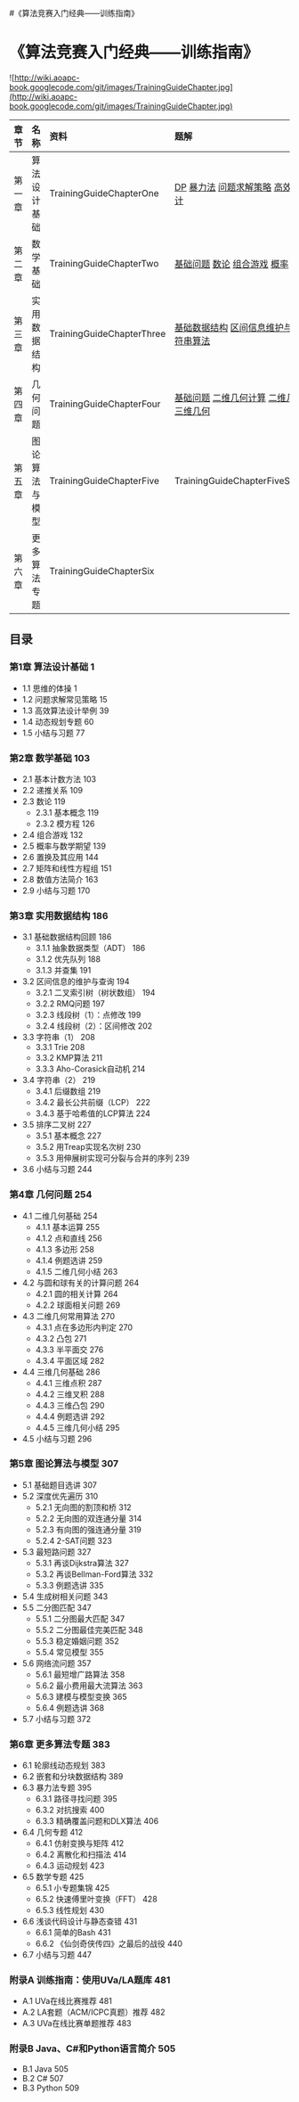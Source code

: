 #《算法竞赛入门经典——训练指南》

# 《算法竞赛入门经典——训练指南》 #

![http://wiki.aoapc-book.googlecode.com/git/images/TrainingGuideChapter.jpg](http://wiki.aoapc-book.googlecode.com/git/images/TrainingGuideChapter.jpg)

|章节|名称|资料|题解|
|:-|:-|:-|:-|
|第一章|算法设计基础|TrainingGuideChapterOne|[DP](http://code.google.com/p/aoapc-book/wiki/TrainingGuideC1_Solutions_DP) [暴力法](http://code.google.com/p/aoapc-book/wiki/TrainingGuideC1_Solutions_BruteForce) [问题求解策略](http://code.google.com/p/aoapc-book/wiki/TrainingGuideC1_Solutions_General) [高效算法设计](http://code.google.com/p/aoapc-book/wiki/TrainingGuideC1_Solutions_Efficient) |
|第二章|数学基础|TrainingGuideChapterTwo|[基础问题](http://code.google.com/p/aoapc-book/wiki/TrainingGuideC2_Solutions_Basic)  [数论](http://code.google.com/p/aoapc-book/wiki/TrainingGuideC2_Solutions_NumberTheory) [组合游戏](http://code.google.com/p/aoapc-book/wiki/TrainingGuideC2_Solutions_CombinatorialGames) [概率](http://code.google.com/p/aoapc-book/wiki/TrainingGuideC2_Solutions_Probability)|
|第三章|实用数据结构|TrainingGuideChapterThree|[基础数据结构](http://code.google.com/p/aoapc-book/wiki/TrainingGuideC3_Solutions_Fundamental) [区间信息维护与查询](http://code.google.com/p/aoapc-book/wiki/TrainingGuideC3_Solutions_MaintainingIntervalData) [字符串算法](http://code.google.com/p/aoapc-book/wiki/TrainingGuideC3_Solutions_StringAlgorithms)|
|第四章|几何问题|TrainingGuideChapterFour|[基础问题](http://code.google.com/p/aoapc-book/wiki/TrainingGuideC4_Solutions01_Basic) [二维几何计算](http://code.google.com/p/aoapc-book/wiki/TrainingGuideC4_Solutions02_GeometricComputations2D) [二维几何算法](http://code.google.com/p/aoapc-book/wiki/TrainingGuideC4_Solutions03_GeometricAlgorithms2D) [三维几何](http://code.google.com/p/aoapc-book/wiki/TrainingGuideC4_Solutions04_Geometric3D) |
|第五章|图论算法与模型|TrainingGuideChapterFive|TrainingGuideChapterFiveSolutions|
|第六章|更多算法专题|TrainingGuideChapterSix|  |

## 目录 ##
### 第1章  算法设计基础	1 ###
  * 1.1  思维的体操	1
  * 1.2  问题求解常见策略	15
  * 1.3  高效算法设计举例	39
  * 1.4  动态规划专题	60
  * 1.5  小结与习题	77

### 第2章  数学基础	103 ###
  * 2.1  基本计数方法	103
  * 2.2  递推关系	109
  * 2.3  数论	119
    * 2.3.1  基本概念	119
    * 2.3.2  模方程	126
  * 2.4  组合游戏	132
  * 2.5  概率与数学期望	139
  * 2.6  置换及其应用	144
  * 2.7  矩阵和线性方程组	151
  * 2.8  数值方法简介	163
  * 2.9  小结与习题	170
### 第3章  实用数据结构	186 ###
  * 3.1  基础数据结构回顾	186
    * 3.1.1  抽象数据类型（ADT）	186
    * 3.1.2  优先队列	188
    * 3.1.3  并查集	191
  * 3.2  区间信息的维护与查询	194
    * 3.2.1  二叉索引树（树状数组）	194
    * 3.2.2  RMQ问题	197
    * 3.2.3  线段树（1）：点修改	199
    * 3.2.4  线段树（2）：区间修改	202
  * 3.3  字符串（1）	208
    * 3.3.1  Trie	208
    * 3.3.2  KMP算法	211
    * 3.3.3  Aho-Corasick自动机	214
  * 3.4  字符串（2）	219
    * 3.4.1  后缀数组	219
    * 3.4.2  最长公共前缀（LCP）	222
    * 3.4.3  基于哈希值的LCP算法	224
  * 3.5  排序二叉树	227
    * 3.5.1  基本概念	227
    * 3.5.2  用Treap实现名次树	230
    * 3.5.3  用伸展树实现可分裂与合并的序列	239
  * 3.6  小结与习题	244
### 第4章  几何问题	254 ###
  * 4.1  二维几何基础	254
    * 4.1.1  基本运算	255
    * 4.1.2  点和直线	256
    * 4.1.3  多边形	258
    * 4.1.4  例题选讲	259
    * 4.1.5  二维几何小结	263
  * 4.2  与圆和球有关的计算问题	264
    * 4.2.1  圆的相关计算	264
    * 4.2.2  球面相关问题	269
  * 4.3  二维几何常用算法	270
    * 4.3.1  点在多边形内判定	270
    * 4.3.2  凸包	271
    * 4.3.3  半平面交	276
    * 4.3.4  平面区域	282
  * 4.4  三维几何基础	286
    * 4.4.1  三维点积	287
    * 4.4.2  三维叉积	288
    * 4.4.3  三维凸包	290
    * 4.4.4  例题选讲	292
    * 4.4.5  三维几何小结	295
  * 4.5  小结与习题	296
### 第5章  图论算法与模型	307 ###
  * 5.1  基础题目选讲	307
  * 5.2  深度优先遍历	310
    * 5.2.1  无向图的割顶和桥	312
    * 5.2.2  无向图的双连通分量	314
    * 5.2.3  有向图的强连通分量	319
    * 5.2.4  2-SAT问题	323
  * 5.3  最短路问题	327
    * 5.3.1  再谈Dijkstra算法	327
    * 5.3.2  再谈Bellman-Ford算法	332
    * 5.3.3  例题选讲	335
  * 5.4  生成树相关问题	343
  * 5.5  二分图匹配	347
    * 5.5.1  二分图最大匹配	347
    * 5.5.2  二分图最佳完美匹配	348
    * 5.5.3  稳定婚姻问题	352
    * 5.5.4  常见模型	355
  * 5.6  网络流问题	357
    * 5.6.1  最短增广路算法	358
    * 5.6.2  最小费用最大流算法	363
    * 5.6.3  建模与模型变换	365
    * 5.6.4  例题选讲	368
  * 5.7  小结与习题	372
### 第6章  更多算法专题	383 ###
  * 6.1  轮廓线动态规划	383
  * 6.2  嵌套和分块数据结构	389
  * 6.3  暴力法专题	395
    * 6.3.1  路径寻找问题	395
    * 6.3.2  对抗搜索	400
    * 6.3.3  精确覆盖问题和DLX算法	406
  * 6.4  几何专题	412
    * 6.4.1  仿射变换与矩阵	412
    * 6.4.2  离散化和扫描法	414
    * 6.4.3  运动规划	423
  * 6.5  数学专题	425
    * 6.5.1  小专题集锦	425
    * 6.5.2  快速傅里叶变换（FFT）	428
    * 6.5.3  线性规划	430
  * 6.6  浅谈代码设计与静态查错	431
    * 6.6.1  简单的Bash	431
    * 6.6.2  《仙剑奇侠传四》之最后的战役	440
  * 6.7  小结与习题	447
### 附录A  训练指南：使用UVa/LA题库	481 ###
  * A.1  UVa在线比赛推荐	481
  * A.2  LA套题（ACM/ICPC真题）推荐	482
  * A.3  UVa在线比赛单题推荐	483
### 附录B  Java、C#和Python语言简介	505 ###
  * B.1  Java	505
  * B.2  C#	507
  * B.3  Python	509